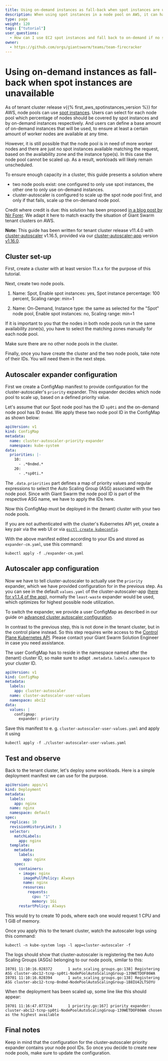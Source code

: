 ```yaml
---
title: Using on-demand instances as fall-back when spot instances are unavailable on AWS
description: When using spot instances in a node pool on AWS, it can happen that the node pool cannot be scaled up as not enough spot instances are available. This guide shows you how to configure cluster-autoscaler in a way to provide on-demand instances as a back-up automatically.
type: page
weight: 120
tags: ["tutorial"]
user_questions:
  - How can I use EC2 spot instances and fall back to on-demand if no spot instances are available?
owner:
  - https://github.com/orgs/giantswarm/teams/team-firecracker
---
```


# Using on-demand instances as fall-back when spot instances are unavailable

As of tenant cluster release v{{% first_aws_spotinstances_version %}} for AWS, node pools can use [spot instances](/basics/nodepools/#on-demand-spot). Users can select for each node pool which percentage of nodes should be covered by spot instances and by on-demand instances respectively. And users can define a base amount of on-demand instances that will be used, to ensure at least a certain amount of worker nodes are available at any time.

However, it is still possible that the node pool is in need of more worker nodes and there are just no spot instances available matching the request, based on the availability zone and the instance type(s). In this case the node pool cannot be scaled up. As a result, workloads will likely remain unscheduled.

To ensure enough capacity in a cluster, this guide presents a solution where

- two node pools exist: one configured to only use spot instances, the other one to only use on-demand instances.
- cluster-autoscaler is configured to scale up the spot node pool first, and only if that fails, scale up the on-demand node pool.

Credit where credit is due: this solution has been proposed [in a blog post by Nir Forer](https://blog.doit-intl.com/running-eks-workloads-on-spot-instances-with-on-demand-instances-fallback-14bef39ce689). We adapt it here to match exactly the situation of Giant Swarm tenant clusters on AWS.

**Note:** This guide has been written for tenant cluster release v11.4.0 with [cluster-autoscaler](https://github.com/kubernetes/autoscaler) v1.16.5, provided via our [cluster-autoscaler-app](https://github.com/giantswarm/cluster-autoscaler-app) version [v1.16.0](https://github.com/giantswarm/cluster-autoscaler-app/releases/tag/v1.16.0).

## Cluster set-up

First, create a cluster with at least version 11.x.x for the purpose of this tutorial.

Next, create two node pools.

1. Name: Spot,
   Enable spot instances: yes,
   Spot instance percentage: 100 percent,
   Scaling range: min=1

2. Name: On-Demand,
   Instance type: the same as selected for the "Spot" node pool,
   Enable spot instances: no,
   Scaling range: min=1

If it is important to you that the nodes in both node pools run in the same availability zone(s), you have to select the matching zones manually for each node pool.

Make sure there are no other node pools in the cluster.

Finally, once you have create the cluster and the two node pools, take note of their IDs. You will need them in the next steps.

## Autoscaler expander configuration

First we create a ConfigMap manifest to provide configuration for the cluster-autoscaler's `priority` expander. This expander decides which node pool to scale up, based on a defined priority value.

Let's assume that our Spot node pool has the ID `sp0ti` and the on-demand node pool has ID `0ndmd`. We apply these two node pool ID in the ConfigMap as shown below:

```yaml
apiVersion: v1
kind: ConfigMap
metadata:
  name: cluster-autoscaler-priority-expander
  namespace: kube-system
data:
  priorities: |-
    10:
      - .*0ndmd.*
    20:
      - .*sp0ti.*
```

The `.data.priorities` part defines a map of priority values and regular expressions to select the Auto Scaling Group (ASG) associated with the node pool. Since with Giant Swarm the node pool ID is part of the respective ASG name, we have to apply the IDs here.

Now this ConfigMap must be deployed in the (tenant) cluster with your two node pools.

If you are not authenticated with the cluster's Kubernetes API yet, create a key pair via the web UI or via [`gsctl create kubeconfig`](/reference/gsctl/create-kubeconfig/).

With the above manifest edited according to your IDs and stored as `expander-cm.yaml`, use this command:

```nohighlight
kubectl apply -f ./expander-cm.yaml
```

## Autoscaler app configuration

Now we have to tell cluster-autoscaler to actually use the `priority` expander, which we have provided configuration for in the previous step. As you can see in the default `values.yaml` of the cluster-autoscaler-app ([here for v1.1.4 of the app](https://github.com/giantswarm/cluster-autoscaler-app/blob/v1.1.4/helm/cluster-autoscaler-app/values.yaml#L12)), normally the `least-waste` expander would be used, which optimizes for highest possible node utilization.

To switch the expander, we provide a user ConfigMap as described in our guide on [advanced cluster autoscaler configuration](/guides/advanced-cluster-autoscaler-configuration/).

In contrast to the previous step, this is not done in the tenant cluster, but in the control plane instead. So this step requires write access to the [Control Plane Kubernetes API](/basics/api/#cp-k8s-api). Please contact your Giant Swarm Solution Engineer in case you need assistance.

The user ConfigMap has to reside in the namespace named after the (tenant) cluster ID, so make sure to adapt `.metadata.labels.namespace` to your cluster ID.

```yaml
apiVersion: v1
kind: ConfigMap
metadata:
  labels:
    app: cluster-autoscaler
  name: cluster-autoscaler-user-values
  namespace: abc12
data:
  values: |
    configmap:
      expander: priority
```

Save this manifest to e. g. `cluster-autoscaler-user-values.yaml` and apply it using

```nohighlight
kubectl apply -f ./cluster-autoscaler-user-values.yaml
```

## Test and observe

Back to the tenant cluster, let's deploy some workloads. Here is a simple deployment manifest we can use for the purpose.

```yaml
apiVersion: apps/v1
kind: Deployment
metadata:
  labels:
    app: nginx
  name: nginx
  namespace: default
spec:
  replicas: 10
  revisionHistoryLimit: 3
  selector:
    matchLabels:
      app: nginx
  template:
    metadata:
      labels:
        app: nginx
    spec:
      containers:
      - image: nginx
        imagePullPolicy: Always
        name: nginx
        resources:
          requests:
            cpu: "1"
            memory: 1Gi
      restartPolicy: Always
```

This would try to create 10 pods, where each one would request 1 CPU and 1 GiB of memory.

Once you apply this to the tenant cluster, watch the autoscaler logs using this command:

```nohighlight
kubectl -n kube-system logs -l app=cluster-autoscaler -f
```

The logs should show that cluster-autoscaler is registering the two Auto Scaling Groups (ASGs) belonging to our node pools, similar to this:

```nohighlight
I0701 11:10:16.028372       1 auto_scaling_groups.go:138] Registering ASG cluster-abc12-tcnp-sp0ti-NodePoolAutoScalingGroup-139WETDOF86WA
I0701 11:10:16.028394       1 auto_scaling_groups.go:138] Registering ASG cluster-abc12-tcnp-0ndmd-NodePoolAutoScalingGroup-1B8IU42LTSOYU
```

When the deployment has been scaled up, some line like this should appear:

```nohighlight
I0701 11:16:47.077234       1 priority.go:167] priority expander: cluster-abc12-tcnp-sp0ti-NodePoolAutoScalingGroup-139WETDOF86WA chosen as the highest available
```

## Final notes

Keep in mind that the configuration for the cluster-autoscaler priority expander contains your node pool IDs. So once you decide to create new node pools, make sure to update the configuration.
